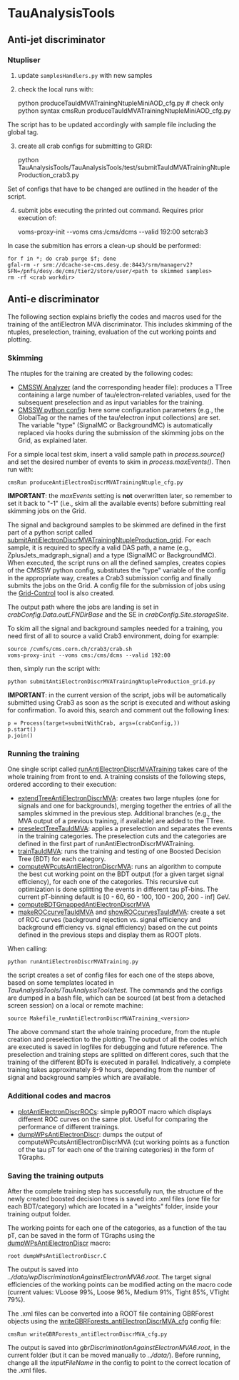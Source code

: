 # TauAnalysisTools

## Anti-jet discriminator

### Ntupliser

1) update `samplesHandlers.py` with new samples
2) check the local runs with:

	python produceTauIdMVATrainingNtupleMiniAOD_cfg.py  # check only python syntax
	cmsRun produceTauIdMVATrainingNtupleMiniAOD_cfg.py

The script has to be updated accordingly with sample file including the global tag.

3) create all crab configs for submitting to GRID:

	python TauAnalysisTools/TauAnalysisTools/test/submitTauIdMVATrainingNtupleProduction_crab3.py

Set of configs that have to be changed are outlined in the header of the script.

4) submit jobs executing the printed out command. Requires prior execution of:

	voms-proxy-init --voms cms:/cms/dcms --valid 192:00
	setcrab3

In case the submition has errors a clean-up should be performed:

	for f in *; do crab purge $f; done
	gfal-rm -r srm://dcache-se-cms.desy.de:8443/srm/managerv2?SFN=/pnfs/desy.de/cms/tier2/store/user/<path to skimmed samples>
	rm -rf <crab workdir>

## Anti-e discriminator
The following section explains briefly the codes and macros used for the training of the antiElectron MVA discriminator. This includes skimming of the ntuples, preselection, training, evaluation of the cut working points and plotting.

### Skimming
The ntuples for the training are created by the following codes:
- [CMSSW Analyzer](https://github.com/cms-tau-pog/TauAnalysisTools/blob/master/TauAnalysisTools/plugins/AntiElectronDiscrMVATrainingNtupleProducer.cc) (and the corresponding header file): produces a TTree containing a large number of tau/electron-related variables, used for the subsequent preselection and as input variables for the training.
- [CMSSW python config](https://github.com/cms-tau-pog/TauAnalysisTools/blob/master/TauAnalysisTools/test/produceAntiElectronDiscrMVATrainingNtuple_cfg.py): here some configuration parameters (e.g., the GlobalTag or the names of the tau/electron input collections) are set. The variable "type" (SignalMC or BackgroundMC) is automatically replaced via hooks during the submission of the skimming jobs on the Grid, as explained later.

For a simple local test skim, insert a valid sample path in *process.source()* and set the desired number of events to skim in *process.maxEvents()*. Then run with:

	cmsRun produceAntiElectronDiscrMVATrainingNtuple_cfg.py

**IMPORTANT**: the *maxEvents* setting is **not** overwritten later, so remember to set it back to "-1" (i.e., skim all the available events) before submitting real skimming jobs on the Grid.

The signal and background samples to be skimmed are defined in the first part of a python script called [submitAntiElectronDiscrMVATrainingNtupleProduction_grid](https://github.com/cms-tau-pog/TauAnalysisTools/blob/master/TauAnalysisTools/test/submitAntiElectronDiscrMVATrainingNtupleProduction_grid.py). For each sample, it is required to specify a valid DAS path, a name (e.g., ZplusJets_madgraph_signal) and a type (SignalMC or BackgroundMC).
When executed, the script runs on all the defined samples, creates copies of the CMSSW python config, substitutes the "type" variable of the config in the appropriate way, creates a Crab3 submission config and finally submits the jobs on the Grid.
A config file for the submission of jobs using the [Grid-Control](https://ekptrac.physik.uni-karlsruhe.de/trac/grid-control/) tool is also created.

The output path where the jobs are landing is set in *crabConfig.Data.outLFNDirBase* and the SE in *crabConfig.Site.storageSite*.

To skim all the signal and background samples needed for a training, you need first of all to source a valid Crab3 environment, doing for example:

	source /cvmfs/cms.cern.ch/crab3/crab.sh
	voms-proxy-init --voms cms:/cms/dcms --valid 192:00

then, simply run the script with:

	python submitAntiElectronDiscrMVATrainingNtupleProduction_grid.py

**IMPORTANT**: in the current version of the script, jobs will be automatically submitted using Crab3 as soon as the script is executed and without asking for confirmation. To avoid this, search and comment out the following lines:

	p = Process(target=submitWithCrab, args=(crabConfig,))
	p.start()
	p.join()

### Running the training
One single script called [runAntiElectronDiscrMVATraining](https://github.com/cms-tau-pog/TauAnalysisTools/blob/master/TauAnalysisTools/test/runAntiElectronDiscrMVATraining.py) takes care of the whole training from front to end. A training consists of the following steps, ordered according to their execution:
- [extendTreeAntiElectronDiscrMVA](https://github.com/cms-tau-pog/TauAnalysisTools/blob/master/TauAnalysisTools/bin/extendTreeAntiElectronDiscrMVA.cc): creates two large ntuples (one for signals and one for backgrounds), merging together the entries of all the samples skimmed in the previous step. Additional branches (e.g., the MVA output of a previous training, if available) are added to the TTree.
- [preselectTreeTauIdMVA](https://github.com/cms-tau-pog/TauAnalysisTools/blob/master/TauAnalysisTools/bin/preselectTreeTauIdMVA.cc): applies a preselection and separates the events in the training categories. The preselection cuts and the categories are defined in the first part of runAntiElectronDiscrMVATraining.
- [trainTauIdMVA](https://github.com/cms-tau-pog/TauAnalysisTools/blob/master/TauAnalysisTools/bin/trainTauIdMVA.cc): runs the training and testing of one Boosted Decision Tree (BDT) for each category.
- [computeWPcutsAntiElectronDiscrMVA](https://github.com/cms-tau-pog/TauAnalysisTools/blob/master/TauAnalysisTools/bin/computeWPcutsAntiElectronDiscrMVA.cc): runs an algorithm to compute the best cut working point on the BDT output (for a given target signal efficiency), for each one of the categories. This recursive cut optimization is done splitting the events in different tau pT-bins. The current pT-binning default is [0 - 60, 60 - 100, 100 - 200, 200 - inf] GeV.
- [computeBDTGmappedAntiElectronDiscrMVA](https://github.com/cms-tau-pog/TauAnalysisTools/blob/master/TauAnalysisTools/bin/computeBDTGmappedAntiElectronDiscrMVA.cc)
- [makeROCcurveTauIdMVA](https://github.com/cms-tau-pog/TauAnalysisTools/blob/master/TauAnalysisTools/bin/makeROCcurveTauIdMVA.cc) and [showROCcurvesTauIdMVA](https://github.com/cms-tau-pog/TauAnalysisTools/blob/master/TauAnalysisTools/bin/showROCcurvesTauIdMVA.cc): create a set of ROC curves (background rejection vs. signal efficiency and background efficiency vs. signal efficiency) based on the cut points defined in the previous steps and display them as ROOT plots.

When calling:

	python runAntiElectronDiscrMVATraining.py

the script creates a set of config files for each one of the steps above, based on some templates located in *TauAnalysisTools/TauAnalysisTools/test*. The commands and the configs are dumped in a bash file, which can be sourced (at best from a detached screen session) on a local or remote machine:

	source Makefile_runAntiElectronDiscrMVATraining_<version>

The above command start the whole training procedure, from the ntuple creation and preselection to the plotting.
The output of all the codes which are executed is saved in logfiles for debugging and future reference. The preselection and training steps are splitted on different cores, such that the training of the different BDTs is executed in parallel.
Indicatively, a complete training takes approximately 8-9 hours, depending from the number of signal and background samples which are available.

### Additional codes and macros
- [plotAntiElectronDiscrROCs](https://github.com/cms-tau-pog/TauAnalysisTools/blob/master/TauAnalysisTools/macros/plotAntiElectronDiscrROCs.py): simple pyROOT macro which displays different ROC curves on the same plot. Useful for comparing the performance of different trainings.
- [dumpWPsAntiElectronDiscr](https://github.com/cms-tau-pog/TauAnalysisTools/blob/master/TauAnalysisTools/macros/dumpWPsAntiElectronDiscr.C): dumps the output of computeWPcutsAntiElectronDiscrMVA (cut working points as a function of the tau pT for each one of the training categories) in the form of TGraphs.

### Saving the training outputs
After the complete training step has successfully run, the structure of the newly created boosted decision trees is saved into .xml files (one file for each BDT/category) which are located in a "weights" folder, inside your training output folder.

The working points for each one of the categories, as a function of the tau pT, can be saved in the form of TGraphs using the [dumpWPsAntiElectronDiscr](https://github.com/cms-tau-pog/TauAnalysisTools/blob/master/TauAnalysisTools/macros/dumpWPsAntiElectronDiscr.C) macro:

	root dumpWPsAntiElectronDiscr.C

The output is saved into *../data/wpDiscriminationAgainstElectronMVA6.root*. The target signal efficiencies of the working points can be modified acting on the macro code (current values: VLoose 99%, Loose 96%, Medium 91%, Tight 85%, VTight 79%).

The .xml files can be converted into a ROOT file containing GBRForest objects using the [writeGBRForests_antiElectronDiscrMVA_cfg](https://github.com/cms-tau-pog/TauAnalysisTools/blob/master/TauAnalysisTools/test/writeGBRForests_antiElectronDiscrMVA_cfg.py) config file:

	cmsRun writeGBRForests_antiElectronDiscrMVA_cfg.py

The output is saved into *gbrDiscriminationAgainstElectronMVA6.root*, in the current folder (but it can be moved manually to *../data/*). Before running, change all the *inputFileName* in the config to point to the correct location of the .xml files.
